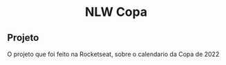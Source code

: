 <h1 align="center"> NLW Copa</h1>

## Projeto

O projeto que foi feito na Rocketseat, sobre o calendario da Copa de 2022
